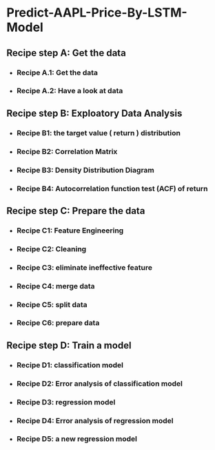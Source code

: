 # Predict-AAPL-Price-By-LSTM-Model
## Recipe step A: Get the data
- ### Recipe A.1: Get the data
- ### Recipe A.2: Have a look at data
## Recipe step B: Exploatory Data Analysis
- ### Recipe B1: the target value ( return ) distribution
- ### Recipe B2: Correlation Matrix
- ### Recipe B3: Density Distribution Diagram
- ### Recipe B4: Autocorrelation function test (ACF) of return
## Recipe step C: Prepare the data
- ### Recipe C1: Feature Engineering
- ### Recipe C2: Cleaning
- ### Recipe C3: eliminate ineffective feature
- ### Recipe C4:  merge data
- ### Recipe C5: split data
- ### Recipe C6: prepare data
## Recipe step D: Train a model
- ### Recipe D1: classification model
- ### Recipe D2: Error analysis of classification model
- ### Recipe D3: regression model
- ### Recipe D4: Error analysis of regression model
- ### Recipe D5: a new regression model
